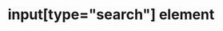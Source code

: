 ---
{
  "title": "input[type=\"search\"] element",
  "description": "",
  "category": "html",
  "keywords": [
    "input[type=\"search\"] element"
  ],
  "last_test_date": "2018-07-21",
  "test_results_url": "https://a11ysupport.io/tech/html/input(type-search)_element",
  "test_url": "https://a11ysupport.io/tech/html/input(type-search)_element",
  "stats": {
    "dragon_win": {
      "chrome": {
        "77": "a"
      }
    },
    "jaws": {
      "chrome": {
        "79": "a"
      },
      "ie": {
        "11": "a"
      },
      "firefox": {
        "72": "a"
      }
    },
    "narrator": {
      "edge": {
        "44": "a"
      }
    },
    "nvda": {
      "chrome": {
        "77": "a"
      },
      "firefox": {
        "69": "a"
      }
    },
    "talkback": {
      "and_chr": {
        "77": "a"
      }
    },
    "va_and": {
      "and_chr": {
        "77": "a"
      }
    },
    "vo_ios": {
      "ios_saf": {
        "13.1.3": "a"
      }
    },
    "vo_macos": {
      "safari": {
        "13.0.2": "a"
      }
    },
    "orca": {
      "firefox": {
        "69": "a"
      }
    },
    "vc_ios": {
      "ios_saf": {
        "13.1.3": "a"
      }
    },
    "vc_macos": {
      "safari": {
        "13.0.2": "a"
      }
    },
    "wsr": {
      "edge": {
        "44": "a"
      },
      "chrome": {
        "77": "a"
      }
    }
  },
  "links": {
    "WHATWG HTML spec for input[type=\"search\"]": "https://html.spec.whatwg.org/multipage/input.html#text-(type=text)-state-and-search-state-(type=search)",
    "HTML AAM for the input[type=\"search\"]": "https://w3c.github.io/html-aam/#el-input-search"
  }
}
---